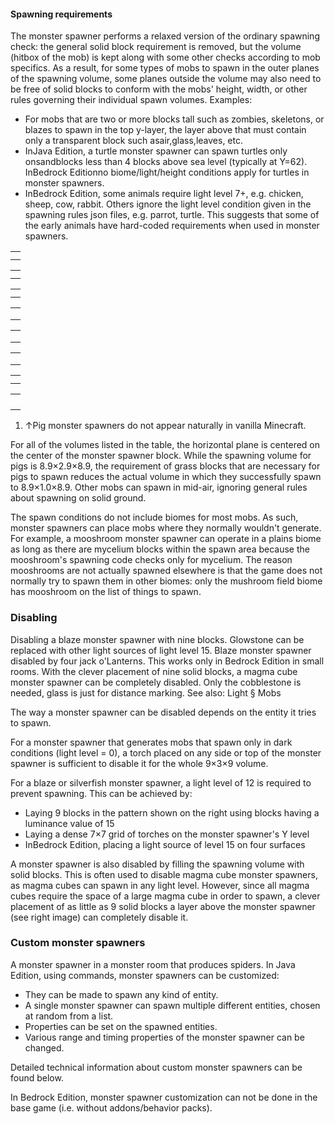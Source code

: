 #### Spawning requirements
The monster spawner performs a relaxed version of the ordinary spawning check: the general solid block requirement is removed, but the volume (hitbox of the mob) is kept along with some other checks according to mob specifics. As a result, for some types of mobs to spawn in the outer planes of the spawning volume, some planes outside the volume may also need to be free of solid blocks to conform with the mobs' height, width, or other rules governing their individual spawn volumes. Examples:

- For mobs that are two or more blocks tall such as zombies, skeletons, or blazes to spawn in the top y-layer, the layer above that must contain only a transparent block such asair,glass,leaves, etc.
- InJava Edition, a turtle monster spawner can spawn turtles only onsandblocks less than 4 blocks above sea level (typically at Y=62). InBedrock Editionno biome/light/height conditions apply for turtles in monster spawners.
- InBedrock Edition, some animals require light level 7+, e.g. chicken, sheep, cow, rabbit. Others ignore the light level condition given in the spawning rules json files, e.g. parrot, turtle. This suggests that some of the early animals have hard-coded requirements when used in monster spawners.

|  |
|--|
|  |
|  |

|  |
|--|
|  |
|  |

|  |
|--|
|  |
|  |

|  |
|--|
|  |
|  |
|  |

|  |
|--|
|  |
|  |
|  |

|  |
|--|
|  |
|  |
|  |

|  |
|--|
|  |
|  |

|  |
|--|
|  |
|  |
|  |
|  |

1. ↑Pig monster spawners do not appear naturally in vanilla Minecraft.

For all of the volumes listed in the table, the horizontal plane is centered on the center of the monster spawner block. While the spawning volume for pigs is 8.9×2.9×8.9, the requirement of grass blocks that are necessary for pigs to spawn reduces the actual volume in which they successfully spawn to 8.9×1.0×8.9. Other mobs can spawn in mid-air, ignoring general rules about spawning on solid ground.

The spawn conditions do not include biomes for most mobs. As such, monster spawners can place mobs where they normally wouldn't generate. For example, a mooshroom monster spawner can operate in a plains biome as long as there are mycelium blocks within the spawn area because the mooshroom's spawning code checks only for mycelium. The reason mooshrooms are not actually spawned elsewhere is that the game does not normally try to spawn them in other biomes: only the mushroom field biome has mooshroom on the list of things to spawn.

### Disabling
Disabling a blaze monster spawner with nine blocks. Glowstone can be replaced with other light sources of light level 15.
Blaze monster spawner disabled by four jack o'Lanterns. This works only in Bedrock Edition in small rooms.
With the clever placement of nine solid blocks, a magma cube monster spawner can be completely disabled. Only the cobblestone is needed, glass is just for distance marking.
See also: Light § Mobs

The way a monster spawner can be disabled depends on the entity it tries to spawn.

For a monster spawner that generates mobs that spawn only in dark conditions (light level = 0), a torch placed on any side or top of the monster spawner is sufficient to disable it for the whole 9×3×9 volume.

For a blaze or silverfish monster spawner, a light level of 12 is required to prevent spawning. This can be achieved by:

- Laying 9 blocks in the pattern shown on the right using blocks having a luminance value of 15
- Laying a dense 7×7 grid of torches on the monster spawner's Y level
- InBedrock Edition, placing a light source of level 15 on four surfaces

A monster spawner is also disabled by filling the spawning volume with solid blocks. This is often used to disable magma cube monster spawners, as magma cubes can spawn in any light level. However, since all magma cubes require the space of a large magma cube in order to spawn, a clever placement of as little as 9 solid blocks a layer above the monster spawner (see right image) can completely disable it.

### Custom monster spawners
A monster spawner in a monster room that produces spiders.
In Java Edition, using commands, monster spawners can be customized:

- They can be made to spawn any kind of entity.
- A single monster spawner can spawn multiple different entities, chosen at random from a list.
- Properties can be set on the spawned entities.
- Various range and timing properties of the monster spawner can be changed.

Detailed technical information about custom monster spawners can be found below.

In Bedrock Edition, monster spawner customization can not be done in the base game (i.e. without addons/behavior packs).

